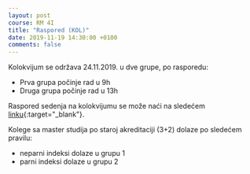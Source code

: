 ```yaml
---
layout: post
course: RM 4I
title: "Raspored (KOL)"
date: 2019-11-19 14:30:00 +0100
comments: false
---
```


Kolokvijum se održava 24.11.2019. u dve grupe, po rasporedu:
- Prva grupa počinje rad u 9h
- Druga grupa počinje rad u 13h

Raspored sedenja na kolokvijumu se može naći na sledećem [linku](https://docs.google.com/spreadsheets/d/1KxKjiE2xJrBpZyv_ptACEbOFr1JeYWXHSW0m_VodnU4/edit?usp=sharing){:target="_blank"}.

Kolege sa master studija po staroj akreditaciji (3+2) dolaze po sledećem pravilu:
- neparni indeksi dolaze u grupu 1
- parni indeksi dolaze u grupu 2


